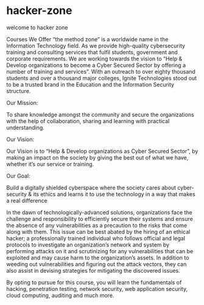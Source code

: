 



# hacker-zone
welcome to hacker zone

Courses We Offer
“the method zone” is a worldwide name in the Information Technology field. As we provide high-quality cybersecurity training and consulting services that fulfil students, government and corporate requirements. We are working towards the vision to “Help & Develop organizations to become a Cyber Secured Sector by offering a number of training and services”. With an outreach to over eighty thousand students and over a thousand major colleges, Ignite Technologies stood out to be a trusted brand in the Education and the Information Security structure.

Our Mission:

To share knowledge amongst the community and secure the organizations with the help of collaboration, sharing and learning with practical understanding.

Our Vision:

Our Vision is to “Help & Develop organizations as Cyber Secured Sector”, by making an impact on the society by giving the best out of what we have, whether it’s our service or training.

Our Goal:

Build a digitally shielded cyberspace where the society cares about cyber-security & its ethics and learns it to use the technology in a way that makes a real difference





In the dawn of technologically-advanced solutions, organizations face the challenge and responsibility to efficiently secure their systems and ensure the absence of any vulnerabilities as a precaution to the risks that come along with them. This issue can be best abated by the hiring of an ethical hacker; a professionally trained individual who follows official and legal protocols to investigate an organization’s network and system by performing attacks on it and scrutinizing for any vulnerabilities that can be exploited and may cause harm to the organization’s assets. In addition to weeding out vulnerabilities and figuring out the attack vectors, they can also assist in devising strategies for mitigating the discovered issues.

By opting to pursue for this course, you will learn the fundamentals of hacking, penetration testing, network security, web application security, cloud computing, auditing and much more.
